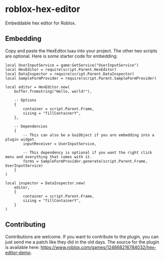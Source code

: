 # roblox-hex-editor
Embeddable hex editor for Roblox.

## Embedding
Copy and paste the HexEditor.luau into your project. The other two scripts are optional. Here is some starter code for embedding:
```luau
local UserInputService = game:GetService("UserInputService")
local HexEditor = require(script.Parent.HexEditor)
local DataInspector = require(script.Parent.DataInspector)
local SampleFormProvider = require(script.Parent.SampleFormProvider)

local editor = HexEditor.new(
	buffer.fromstring("Hello, world!"),

	-- Options
	{
		container = script.Parent.Frame,
		sizing = "fillContainerY",
	},

	-- Dependencies
	{
		-- This can also be a GuiObject if you are embedding into a plugin widget.
		inputReceiver = UserInputService,

		-- This dependency is optional if you want the right click menu and everything that comes with it.
		forms = SampleFormProvider.generate(script.Parent.Frame, UserInputService)
	}
)

local inspector = DataInspector.new(
	editor,
	{
		container = script.Parent.Frame,
		sizing = "fillContainerY",
	}
)
```

## Contributing

Contributions are welcome. If you want to contribute to the plugin, you can just send me a patch like they did in the old days. The source for the plugin is available here: https://www.roblox.com/games/124668216784032/hex-editor-demo.
